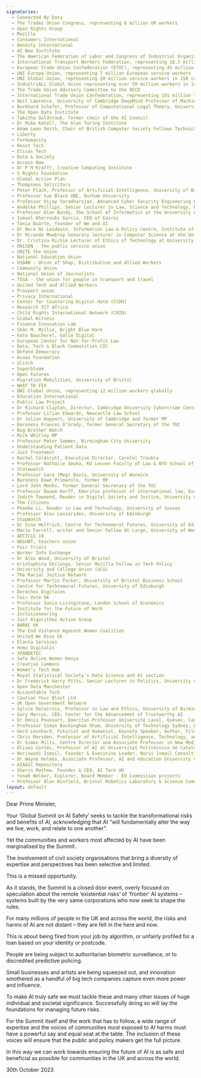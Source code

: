```yaml
---
signatories:
  - Connected By Data
  - The Trades Union Congress, representing 6 million UK workers
  - Open Rights Group
  - Mozilla
  - Consumers International
  - Amnesty International
  - AI Now Institute
  - The American Federation of Labor and Congress of Industrial Organizations (AFL-CIO), representing 60 unions and 12.5 million American workers
  - International Transport Workers Federation, representing 18.5 million workers globally
  - European Trade Union Confederation (ETUC), representing 45 million members from 93 trade union organisations in 41 European countries
  - UNI Europa Union, representing 7 million European service workers
  - UNI Global Union, representing 20 million service workers in 150 countries
  - IndustriALL Global Union representing over 50 million workers in 140 countries
  - The Trade Union Advisory Committee to the OECD
  - International Trade Union Confederation, representing 191 million trade union members in 167 countries and territories
  - Neil Lawrence, University of Cambridge DeepMind Professor of Machine Learning and Senior AI Fellow at The Alan Turing Institute
  - Burkhard Schafer, Professor of Computational Legal Theory, University of Edinburgh
  - The Open Data Institute
  - Tabitha Goldstaub, former chair of the AI Council
  - Dr Mike Katell, The Alan Turing Institute
  - Adam Leon Smith, Chair of British Computer Society Fellows Technical Advisory Group
  - Liberty
  - ForHumanity
  - Reset Tech
  - Eticas Tech
  - Data & Society
  - Access Now
  - Dr P M Krafft, Creative Computing Institute
  - 5 Rights Foundation
  - Global Action Plan
  - Thompsons Solicitors
  - Peter Flach, Professor of Artificial Intelligence, University of Bristol
  - Professor Sue Black OBE, Durham University
  - Professor Vijay Varadharajan, Advanced Cyber Security Engineering Research Centre (ACSRC), The University of Newcastle, Australia
  - Andelka Phillips, Senior Lecturer in Law, Science and Technology, University of Queensland
  - Professor Alan Bundy, the School of Informatics at the University of Edinburgh
  - Ismael Kherroubi Garcia, CEO of Kairoi 
  - Tania Duarte, founder of We and AI
  - Dr Nora Ni Loideain, Information Law & Policy Centre, Institute of Advanced Legal Studies, University of London
  - Dr Miranda Mowbray honorary lecturer in Computer Science at the University of Bristol
  - Dr. Cristina Richie Lecturer of Ethics of Technology at University of Edinburgh
  - UNISON - the public service union
  - UNITE the Union
  - National Education Union
  - USDAW - Union of Shop, Distributive and Allied Workers
  - Community Union
  - National Union of Journalists
  - TSSA - the union for people in transport and travel
  - United Tech and Allied Workers
  - Prospect union
  - Privacy International
  - Center for Countering Digital Hate (CCDH)
  - Research ICT Africa
  - Child Rights International Network (CRIN)
  - Global Witness
  - Finance Innovation Lab
  - Shân M. Millie, Bright Blue Hare
  - Kate Baucherel, Galia Digital
  - European Center for Not-for-Profit Law
  - Data, Tech & Black Communities CIC
  - Defend Democracy
  - Avaaz Foundation
  - Glitch
  - Superbloom
  - Open Futures
  - Migration Mobilities, University of Bristol
  - WHAT TO FIX
  - BWI Global Union, representing 12 million workers globally
  - Education International
  - Public Law Project
  - Dr Richard Clayton, Director, Cambridge University Cybercrime Centre 
  - Professor Lilian Edwards, Newcastle Law School
  - Dr Julian Huppert, University of Cambridge and former MP
  - Baroness Frances O’Grady, former General Secretary of the TUC
  - Big Brother Watch
  - Mick Whitley MP
  - Professor Peter Sommer, Birmingham City University
  - Understanding Patient Data
  - Just Treatment
  - Rachel Coldicutt, Executive Director, Careful Trouble
  - Professor Nathalie Smuha, KU Leuven Faculty of Law & NYU School of Law
  - Statewatch
  - Professor Sara (Meg) Davis, University of Warwick
  - Baroness Dawn Primarolo, former MP
  - Lord John Monks, former General Secretary of the TUC
  - Professor Douwe Korff, Emeritus professor of international law, European human rights and digital rights expert
  - Judith Townend, Reader in Digital Society and Justice, University of Sussex
  - The Citizens
  - Phoebe Li, Reader in Law and Technology, University of Sussex
  - Professor Alex Lascarides, University of Edinburgh
  - StopWatch
  - Dr Gina Helfrich, Centre for Technomoral Futures, University of Edinburgh
  - Maria Farrell, writer and Senior Fellow At Large, University of Western Australia Tech and Policy Lab
  - ARTICLE 19
  - NASUWT, teachers union
  - Fair Trials
  - Worker Info Exchange
  - Dr Alex Wood, University of Bristol
  - Kristophina Shilongo, Senior Mozilla Fellow in Tech Policy
  - University and College Union (UCU)
  - The Racial Justice Network
  - Professor Martin Parker, University of Bristol Business School
  - Centre for Technomoral Futures, University of Edinburgh
  - Derechos Digitales
  - Fair Vote UK
  - Professor Sonia Livingstone, London School of Economics 
  - Institute for the Future of Work
  - Inclusioneering
  - Just Algorithms Action Group 
  - BARAC UK
  - The End Violence Against Women Coalition 
  - United We Rise Uk
  - Elanta Services
  - Homo Digitalis
  - IPANDETEC
  - Safe Online Women Kenya
  - Creative Commons
  - Women’s Tech Hub
  - Royal Statistical Society's Data Science and AI section
  - Dr Frederick Harry Pitts, Senior Lecturer in Politics, University of Exeter
  - Open Data Manchester
  - Accountable Tech
  - Caution Your Blast Ltd
  - UK Open Government Network
  - Sylvie Delacroix, Professor in Law and Ethics, University of Birmingham
  - Gary Marcus, CEO, Center for the Advancement of Trustworthy AI
  - Dr Denis Poussart, Emeritus Professor Université Laval, Quévec, Canada, Fellow of the Canadian Academy of Engineering
  - Professor Simon Buckingham Shum, University of Technology Sydney, Director, Connected Intelligence Centre
  - Gerd Leonhard, Futurist and Humanist, Keynote Speaker, Author, Film Maker
  - Chris Marsden, Professor of Artificial Intelligence, Technology, and the Law at Monash University, Australia
  - Dr Simon Mills, Centre Director and Associate Professor in New Media, De Montfort University 
  - Ulises Cortés, Professor of AI at Universitat Politècnica de Catalunya, Coordinator of High-Performance AI at the Barcelona Supercomputing Center.
  - Noriswadi Ismail, Founder & Executive Leader, Noris Ismail Consulting, Strategy & Policy Ltd.
  - Dr Wayne Holmes, Associate Professor, AI and education University College London, Institute of Education
  - AIAAIC Repository
  - Sherin Mathew, Founder & CEO, AI Tech UK
  - Yonah Welker, Explorer, Board Member - EU Commission projects
  - Professor Alan Winfield, Bristol Robotics Laboratory & Science Communication Unit
layout: default
---
```

Dear Prime Minister,

Your ‘Global Summit on AI Safety’ seeks to tackle the transformational risks and benefits of AI, acknowledging that AI “will fundamentally alter the way we live, work, and relate to one another”. 

Yet the communities and workers most affected by AI have been marginalised by the Summit.

The involvement of civil society organisations that bring a diversity of expertise and perspectives has been selective and limited. 

This is a missed opportunity. 

As it stands, the Summit is a closed door event, overly focused on speculation about the remote ‘existential risks’ of ‘frontier' AI systems – systems built by the very same corporations who now seek to shape the rules.

For many millions of people in the UK and across the world, the risks and harms of AI are not distant – they are felt in the here and now.

This is about being fired from your job by algorithm, or unfairly profiled for a loan based on your identity or postcode.

People are being subject to authoritarian biometric surveillance, or to discredited predictive policing.

Small businesses and artists are being squeezed out, and innovation smothered as a handful of big tech companies capture even more power and influence. 

To make AI truly safe we must tackle these and many other issues of huge individual and societal significance. Successfully doing so will lay the foundations for managing future risks.

For the Summit itself and the work that has to follow, a wide range of expertise and the voices of communities most exposed to AI harms must have a powerful say and equal seat at the table. The inclusion of these voices will ensure that the public and policy makers get the full picture.

In this way we can work towards ensuring the future of AI is as safe and beneficial as possible for communities in the UK and across the world.

30th October 2023
